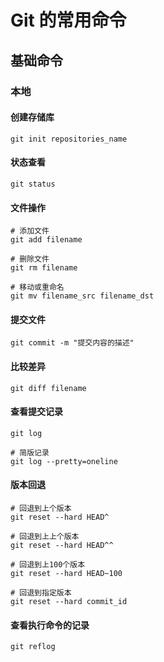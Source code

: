 # Git 的常用命令
## 基础命令
### 本地
#### 创建存储库
``` shell
git init repositories_name
``` 
#### 状态查看
``` shell
git status
``` 
#### 文件操作
``` shell
# 添加文件
git add filename

# 删除文件
git rm filename

# 移动或重命名
git mv filename_src filename_dst
```
#### 提交文件
``` shell
git commit -m "提交内容的描述"
``` 
#### 比较差异
``` shell
git diff filename
```
#### 查看提交记录
``` shell
git log

# 简版记录
git log --pretty=oneline
```
#### 版本回退
``` shell
# 回退到上个版本
git reset --hard HEAD^

# 回退到上上个版本
git reset --hard HEAD^^

# 回退到上100个版本
git reset --hard HEAD~100

# 回退到指定版本
git reset --hard commit_id
``` 
#### 查看执行命令的记录
``` shell
git reflog
```